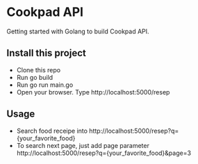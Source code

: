 # Cookpad API
Getting started with Golang to build Cookpad API.

## Install this project
* Clone this repo
* Run go build
* Run go run main.go
* Open your browser. Type http://localhost:5000/resep

## Usage
* Search food receipe into http://localhost:5000/resep?q={your_favorite_food}
* To search next page, just add page parameter http://localhost:5000/resep?q={your_favorite_food}&page=3
